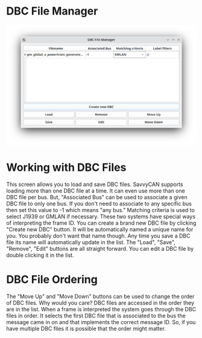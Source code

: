 DBC File Manager
=================

![DBC File Manager](./images/DBCManager.png)

Working with DBC Files
=======================

This screen allows you to load and save DBC files. SavvyCAN supports loading more than one DBC file at a time. It can even use more than one DBC file per bus. But, "Associated Bus" can be used to associate a given DBC file to only one bus. If you don't need to associate to any specific bus then set this value to -1 which means "any bus." Matching criteria is used to select J1939 or GMLAN if necessary. These two systems have special ways of interpreting the frame ID. You can create a brand new DBC file by clicking "Create new DBC" button. It will be automatically named a unique name for you. You probably don't want that name though. Any time you save a DBC file its name will automatically update in the list. The "Load", "Save", "Remove", "Edit" buttons are all straight forward. You can edit a DBC file by double clicking it in the list. 


DBC File Ordering
===================

The "Move Up" and "Move Down" buttons can be used to change the order of DBC files. Why would you care? DBC files are accessed in the order they are in the list. When a frame is interpreted the system goes through the DBC files in order. It selects the first DBC file that is associated to the bus the message came in on and that implements the correct message ID. So, if you have multiple DBC files it is possible that the order might matter. 
